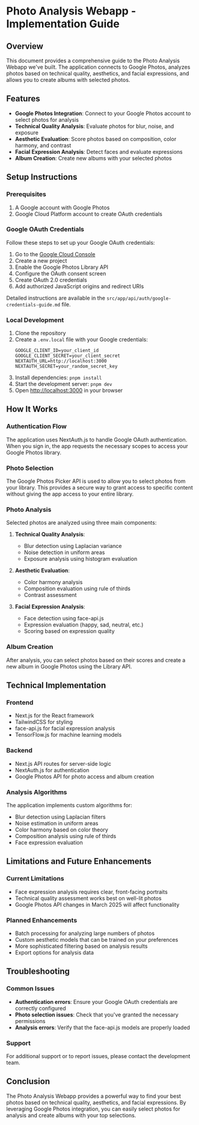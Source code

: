 # Photo Analysis Webapp - Implementation Guide

## Overview

This document provides a comprehensive guide to the Photo Analysis Webapp we've built. The application connects to Google Photos, analyzes photos based on technical quality, aesthetics, and facial expressions, and allows you to create albums with selected photos.

## Features

- **Google Photos Integration**: Connect to your Google Photos account to select photos for analysis
- **Technical Quality Analysis**: Evaluate photos for blur, noise, and exposure
- **Aesthetic Evaluation**: Score photos based on composition, color harmony, and contrast
- **Facial Expression Analysis**: Detect faces and evaluate expressions
- **Album Creation**: Create new albums with your selected photos

## Setup Instructions

### Prerequisites

1. A Google account with Google Photos
2. Google Cloud Platform account to create OAuth credentials

### Google OAuth Credentials

Follow these steps to set up your Google OAuth credentials:

1. Go to the [Google Cloud Console](https://console.cloud.google.com/)
2. Create a new project
3. Enable the Google Photos Library API
4. Configure the OAuth consent screen
5. Create OAuth 2.0 credentials
6. Add authorized JavaScript origins and redirect URIs

Detailed instructions are available in the `src/app/api/auth/google-credentials-guide.md` file.

### Local Development

1. Clone the repository
2. Create a `.env.local` file with your Google credentials:
   ```
   GOOGLE_CLIENT_ID=your_client_id
   GOOGLE_CLIENT_SECRET=your_client_secret
   NEXTAUTH_URL=http://localhost:3000
   NEXTAUTH_SECRET=your_random_secret_key
   ```
3. Install dependencies: `pnpm install`
4. Start the development server: `pnpm dev`
5. Open [http://localhost:3000](http://localhost:3000) in your browser

## How It Works

### Authentication Flow

The application uses NextAuth.js to handle Google OAuth authentication. When you sign in, the app requests the necessary scopes to access your Google Photos library.

### Photo Selection

The Google Photos Picker API is used to allow you to select photos from your library. This provides a secure way to grant access to specific content without giving the app access to your entire library.

### Photo Analysis

Selected photos are analyzed using three main components:

1. **Technical Quality Analysis**:
   - Blur detection using Laplacian variance
   - Noise detection in uniform areas
   - Exposure analysis using histogram evaluation

2. **Aesthetic Evaluation**:
   - Color harmony analysis
   - Composition evaluation using rule of thirds
   - Contrast assessment

3. **Facial Expression Analysis**:
   - Face detection using face-api.js
   - Expression evaluation (happy, sad, neutral, etc.)
   - Scoring based on expression quality

### Album Creation

After analysis, you can select photos based on their scores and create a new album in Google Photos using the Library API.

## Technical Implementation

### Frontend

- Next.js for the React framework
- TailwindCSS for styling
- face-api.js for facial expression analysis
- TensorFlow.js for machine learning models

### Backend

- Next.js API routes for server-side logic
- NextAuth.js for authentication
- Google Photos API for photo access and album creation

### Analysis Algorithms

The application implements custom algorithms for:
- Blur detection using Laplacian filters
- Noise estimation in uniform areas
- Color harmony based on color theory
- Composition analysis using rule of thirds
- Face expression evaluation

## Limitations and Future Enhancements

### Current Limitations

- Face expression analysis requires clear, front-facing portraits
- Technical quality assessment works best on well-lit photos
- Google Photos API changes in March 2025 will affect functionality

### Planned Enhancements

- Batch processing for analyzing large numbers of photos
- Custom aesthetic models that can be trained on your preferences
- More sophisticated filtering based on analysis results
- Export options for analysis data

## Troubleshooting

### Common Issues

- **Authentication errors**: Ensure your Google OAuth credentials are correctly configured
- **Photo selection issues**: Check that you've granted the necessary permissions
- **Analysis errors**: Verify that the face-api.js models are properly loaded

### Support

For additional support or to report issues, please contact the development team.

## Conclusion

The Photo Analysis Webapp provides a powerful way to find your best photos based on technical quality, aesthetics, and facial expressions. By leveraging Google Photos integration, you can easily select photos for analysis and create albums with your top selections.
